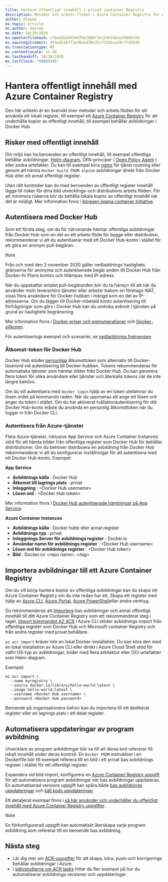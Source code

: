 ```yaml
---
title: Hantera offentligt innehåll i privat container Registry
description: Metoder och arbets flöden i Azure Container Registry för att hantera beroenden i offentliga avbildningar från Docker Hub och annat offentligt innehåll
author: dlepow
ms.topic: article
ms.author: danlep
ms.date: 10/29/2020
ms.openlocfilehash: c7beddda0d344f6b7606f3e2d3624bee39009c66
ms.sourcegitcommit: 4f4a2b16ff3a76e5d39e3fcf295bca19cff43540
ms.translationtype: MT
ms.contentlocale: sv-SE
ms.lasthandoff: 10/30/2020
ms.locfileid: "93043545"
---
```

# <a name="manage-public-content-with-azure-container-registry"></a>Hantera offentligt innehåll med Azure Container Registry

Den här artikeln är en översikt över metoder och arbets flöden för att använda ett lokalt register, till exempel ett [Azure Container Registry](container-registry-intro.md) för att underhålla kopior av offentligt innehåll, till exempel behållar avbildningar i Docker Hub. 


## <a name="risks-with-public-content"></a>Risker med offentligt innehåll

Din miljö kan ha beroenden av offentligt innehåll, till exempel offentliga behållar avbildningar, [Helm-diagram](https://helm.sh/), OPA-principer ( [Open Policy Agent](https://www.openpolicyagent.org/) ) eller andra artefakter. Du kan till exempel köra [nginx](https://hub.docker.com/_/nginx) för tjänst routning eller genom att hämta `docker build FROM alpine` avbildningar direkt från Docker Hub eller ett annat offentligt register. 

Utan rätt kontroller kan du med beroenden av offentligt register innehåll lägga till risker för dina bild utvecklings-och distributions arbets flöden. För att minimera riskerna bör du behålla lokala kopior av offentligt innehåll när det är möjligt. Mer information finns i [bloggen öppna container Initiative](https://opencontainers.org/posts/blog). 

## <a name="authenticate-with-docker-hub"></a>Autentisera med Docker Hub

Som ett första steg, om du för närvarande hämtar offentliga avbildningar från Docker Hub som en del av ett arbets flöde för bygge eller distribution, rekommenderar vi att du autentiserar med ett Docker Hub-konto i stället för att göra en anonym pull-begäran.

> [!NOTE]
> Från och med den 2 november 2020 gäller nedladdnings hastighets gränserna för anonyma och autentiserade begär anden till Docker Hub från Docker-fri Plans konton och tillämpas med IP-adress. 
>
> När du uppskattar antalet pull-begäranden bör du ta hänsyn till att när du använder moln leverantörs tjänster eller arbetar bakom en företags-NAT, visas flera användare för Docker-hubben i mängd som en del av IP-adresserna.  Om du lägger till Docker-inbetald konto autentisering till förfrågningar som görs i Docker Hub kan du undvika avbrott i tjänsten på grund av hastighets begränsning.
>
> Mer information finns i [Docker-priser och prenumerationer](https://www.docker.com/pricing) och [Docker-villkoren](https://www.docker.com/legal/docker-terms-service).



För autentiserings exempel och scenarier, se [nedladdnings frekvensen](https://docs.docker.com/docker-hub/download-rate-limit/).

### <a name="docker-hub-access-token"></a>Åtkomst-token för Docker Hub

Docker Hub stöder [personliga](https://docs.docker.com/docker-hub/access-tokens/) åtkomsttoken som alternativ till Docker-lösenord vid autentisering till Docker-hubben. Tokens rekommenderas för automatiska tjänster som hämtar bilder från Docker Hub. Du kan generera flera token för olika användare eller tjänster och återkalla tokens när de inte längre behövs.

Om du vill autentisera med `docker login` hjälp av en token utelämnar du lösen ordet på kommando raden. När du uppmanas att ange ett lösen ord anger du token i stället. Om du har aktiverat tvåfaktorautentisering för ditt Docker Hub-konto måste du använda en personlig åtkomsttoken när du loggar in från Docker CLI.

### <a name="authenticate-from-azure-services"></a>Autentisera från Azure-tjänster

Flera Azure-tjänster, inklusive App Service och Azure Container Instances stöd för att hämta bilder från offentliga register som Docker Hub för behållar distributioner. Om du behöver distribuera en avbildning från Docker Hub rekommenderar vi att du konfigurerar inställningar för att autentisera med ett Docker Hub-konto. Exempel:

**App Service**

* **Avbildnings källa** : Docker Hub
* **Åtkomst till lagrings plats** : privat
* **Inloggning** : \<Docker Hub username>
* **Lösen ord** : \<Docker Hub token>

Mer information finns i [Docker Hub autentiserade hämtningar på App Service](https://azure.github.io/AppService/2020/10/15/Docker-Hub-authenticated-pulls-on-App-Service.html).

**Azure Container Instances**

* **Avbildnings källa** : Docker hubb eller annat register
* **Avbildnings typ** : privat
* **Inloggnings Server för avbildnings register** : Docker.io
* **Användar namn för avbildnings register** : \<Docker Hub username>
* **Lösen ord för avbildnings register** : \<Docker Hub token>
* **Bild** : Docker.io/ \<repo name\> :\<tag>

## <a name="import-images-to-an-azure-container-registry"></a>Importera avbildningar till ett Azure Container Registry
 
Om du vill börja hantera kopior av offentliga avbildningar kan du skapa ett Azure Container Registry om du inte redan har ett. Skapa ett register med hjälp av [Azure CLI](container-registry-get-started-azure-cli.md), [Azure Portal](container-registry-get-started-portal.md), [Azure PowerShell](container-registry-get-started-powershell.md)eller andra verktyg. 

Du rekommenderas att [Importera](container-registry-import-images.md) bas avbildningar och annat offentligt innehåll till ditt Azure Container Registry som ett rekommenderat steg i taget. [Import kommandot AZ ACR](/cli/azure/acr#az_acr_import) i Azure CLI stöder avbildnings import från offentliga register som Docker Hub och Microsoft container Registry och från andra register med privat behållare. 

`az acr import` kräver inte en lokal Docker-installation. Du kan köra den med en lokal installation av Azure CLI eller direkt i Azure Cloud Shell stöd för valfri OS-typ av avbildningar, bilder med flera arkitektur eller OCI-artefakter som Helm-diagram.

Exempel:

```azurecli-interactive
az acr import \
  --name myregistry \
  --source docker.io/library/hello-world:latest \
  --image hello-world:latest \
  --username <Docker Hub username> \
  --password <Docker Hub password>
```

Beroende på organisationens behov kan du importera till ett dedikerat register eller en lagrings plats i ett delat register.

## <a name="automate-application-image-updates"></a>Automatisera uppdateringar av program avbildning

Utvecklare av program avbildningar bör se till att deras kod refererar till lokalt innehåll under deras kontroll. En `Docker FROM` instruktion i en Dockerfile bör till exempel referera till en bild i ett privat bas avbildnings register i stället för ett offentligt register. 

Expandera vid bild import, konfigurera en [Azure Container Registry uppgift](container-registry-tasks-overview.md) för att automatisera program avbildningar när bas avbildningar uppdateras. En automatiserad versions uppgift kan spåra både [bas avbildnings uppdateringar](container-registry-tasks-base-images.md) och [käll kods uppdateringar](container-registry-tasks-overview.md#trigger-task-on-source-code-update).

Ett detaljerat exempel finns i [så här använder och underhåller du offentligt innehåll med Azure Container Registry uppgifter](https://github.com/SteveLasker/azure-docs/blob/consuming-public-content/articles/container-registry/container-registry-consuming-public-content.md). 

> [!NOTE]
> En förkonfigurerad uppgift kan automatiskt återskapa varje program avbildning som refererar till en beroende bas avbildning. 
 
## <a name="next-steps"></a>Nästa steg
 
* Lär dig mer om [ACR-uppgifter](container-registry-tasks-overview.md) för att skapa, köra, push-och korrigerings behållar avbildningar i Azure.
* I [självstudierna om ACR tasks](container-registry-tutorial-quick-task.md) hittar du fler exempel på hur du automatiserar avbildnings versioner och uppdateringar.
